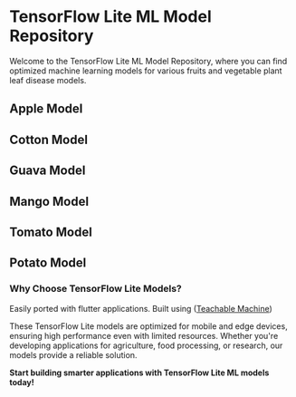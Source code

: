 # TensorFlow Lite ML Model Repository

Welcome to the TensorFlow Lite ML Model Repository, where you can find optimized machine learning models for various fruits and vegetable plant leaf disease models.

## Apple Model

## Cotton Model

## Guava Model

## Mango Model

## Tomato Model

## Potato Model

### Why Choose TensorFlow Lite Models?

Easily ported with flutter applications. Built using (<a href = "https://teachablemachine.withgoogle.com/">Teachable Machine</a>)

These TensorFlow Lite models are optimized for mobile and edge devices, ensuring high performance even with limited resources. Whether you're developing applications for agriculture, food processing, or research, our models provide a reliable solution.

**Start building smarter applications with TensorFlow Lite ML models today!**
